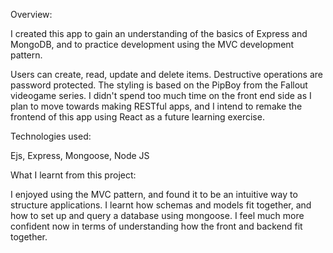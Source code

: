 

Overview:

I created this app to gain an understanding of the basics of Express and MongoDB, and to practice development using the MVC development pattern. 

Users can create, read, update and delete items. Destructive operations are password protected. The styling is based on the PipBoy from the Fallout videogame series. I didn't spend too much time on the front end side as I plan to move towards making RESTful apps, and I intend to remake the frontend of this app using React as a future learning exercise. 

Technologies used:

Ejs,
Express,
Mongoose,
Node JS

What I learnt from this project:

I enjoyed using the MVC pattern, and found it to be an intuitive way to structure applications. I learnt how schemas and models fit together, and how to set up and query a database using mongoose. I feel much more confident now in terms of understanding how the front and backend fit together.

